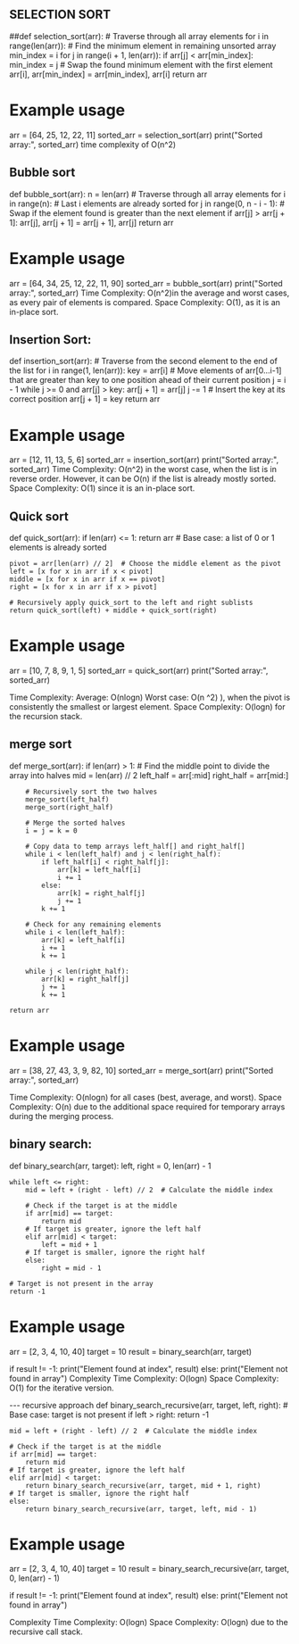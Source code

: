 ## SELECTION SORT
##def selection_sort(arr):
    # Traverse through all array elements
    for i in range(len(arr)):
        # Find the minimum element in remaining unsorted array
        min_index = i
        for j in range(i + 1, len(arr)):
            if arr[j] < arr[min_index]:
                min_index = j
        # Swap the found minimum element with the first element
        arr[i], arr[min_index] = arr[min_index], arr[i]
    return arr

# Example usage
arr = [64, 25, 12, 22, 11]
sorted_arr = selection_sort(arr)
print("Sorted array:", sorted_arr)
time complexity of O(n^2)


## Bubble sort
def bubble_sort(arr):
    n = len(arr)
    # Traverse through all array elements
    for i in range(n):
        # Last i elements are already sorted
        for j in range(0, n - i - 1):
            # Swap if the element found is greater than the next element
            if arr[j] > arr[j + 1]:
                arr[j], arr[j + 1] = arr[j + 1], arr[j]
    return arr

# Example usage
arr = [64, 34, 25, 12, 22, 11, 90]
sorted_arr = bubble_sort(arr)
print("Sorted array:", sorted_arr)
Time Complexity: O(n^2)in the average and worst cases, as every pair of elements is compared.
Space Complexity: O(1), as it is an in-place sort.

## Insertion Sort:
def insertion_sort(arr):
    # Traverse from the second element to the end of the list
    for i in range(1, len(arr)):
        key = arr[i]
        # Move elements of arr[0...i-1] that are greater than key to one position ahead of their current position
        j = i - 1
        while j >= 0 and arr[j] > key:
            arr[j + 1] = arr[j]
            j -= 1
        # Insert the key at its correct position
        arr[j + 1] = key
    return arr

# Example usage
arr = [12, 11, 13, 5, 6]
sorted_arr = insertion_sort(arr)
print("Sorted array:", sorted_arr)
Time Complexity: O(n^2)
in the worst case, when the list is in reverse order. However, it can be 
O(n) if the list is already mostly sorted.
Space Complexity: 
O(1) since it is an in-place sort.

## Quick sort

def quick_sort(arr):
    if len(arr) <= 1:
        return arr  # Base case: a list of 0 or 1 elements is already sorted

    pivot = arr[len(arr) // 2]  # Choose the middle element as the pivot
    left = [x for x in arr if x < pivot]
    middle = [x for x in arr if x == pivot]
    right = [x for x in arr if x > pivot]

    # Recursively apply quick_sort to the left and right sublists
    return quick_sort(left) + middle + quick_sort(right)

# Example usage
arr = [10, 7, 8, 9, 1, 5]
sorted_arr = quick_sort(arr)
print("Sorted array:", sorted_arr)

Time Complexity:
Average: 
O(nlogn)
Worst case: 
O(n ^2)
 ), when the pivot is consistently the smallest or largest element.
Space Complexity: 
O(logn) for the recursion stack.

## merge sort
def merge_sort(arr):
    if len(arr) > 1:
        # Find the middle point to divide the array into halves
        mid = len(arr) // 2
        left_half = arr[:mid]
        right_half = arr[mid:]

        # Recursively sort the two halves
        merge_sort(left_half)
        merge_sort(right_half)

        # Merge the sorted halves
        i = j = k = 0

        # Copy data to temp arrays left_half[] and right_half[]
        while i < len(left_half) and j < len(right_half):
            if left_half[i] < right_half[j]:
                arr[k] = left_half[i]
                i += 1
            else:
                arr[k] = right_half[j]
                j += 1
            k += 1

        # Check for any remaining elements
        while i < len(left_half):
            arr[k] = left_half[i]
            i += 1
            k += 1

        while j < len(right_half):
            arr[k] = right_half[j]
            j += 1
            k += 1

    return arr

# Example usage
arr = [38, 27, 43, 3, 9, 82, 10]
sorted_arr = merge_sort(arr)
print("Sorted array:", sorted_arr)

Time Complexity: 
O(nlogn) for all cases (best, average, and worst).
Space Complexity: 
O(n) due to the additional space required for temporary arrays during the merging process.

## binary search:

def binary_search(arr, target):
    left, right = 0, len(arr) - 1

    while left <= right:
        mid = left + (right - left) // 2  # Calculate the middle index

        # Check if the target is at the middle
        if arr[mid] == target:
            return mid
        # If target is greater, ignore the left half
        elif arr[mid] < target:
            left = mid + 1
        # If target is smaller, ignore the right half
        else:
            right = mid - 1

    # Target is not present in the array
    return -1

# Example usage
arr = [2, 3, 4, 10, 40]
target = 10
result = binary_search(arr, target)

if result != -1:
    print("Element found at index", result)
else:
    print("Element not found in array")
Complexity
Time Complexity: 
O(logn)
Space Complexity: 
O(1) for the iterative version.

---       recursive approach
def binary_search_recursive(arr, target, left, right):
    # Base case: target is not present
    if left > right:
        return -1

    mid = left + (right - left) // 2  # Calculate the middle index

    # Check if the target is at the middle
    if arr[mid] == target:
        return mid
    # If target is greater, ignore the left half
    elif arr[mid] < target:
        return binary_search_recursive(arr, target, mid + 1, right)
    # If target is smaller, ignore the right half
    else:
        return binary_search_recursive(arr, target, left, mid - 1)

# Example usage
arr = [2, 3, 4, 10, 40]
target = 10
result = binary_search_recursive(arr, target, 0, len(arr) - 1)

if result != -1:
    print("Element found at index", result)
else:
    print("Element not found in array")

Complexity
Time Complexity: 
O(logn)
Space Complexity: 
O(logn) due to the recursive call stack.


